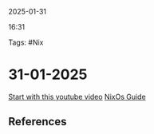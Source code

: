 2025-01-31

16:31

Tags: #Nix

# 31-01-2025

[Start with this youtube video](https://www.youtube.com/watch?v=1ED9b7ERTzI)
[NixOs Guide](https://www.youtube.com/watch?v=nLwbNhSxLd4&list=WL&index=7&t=1s)


## References